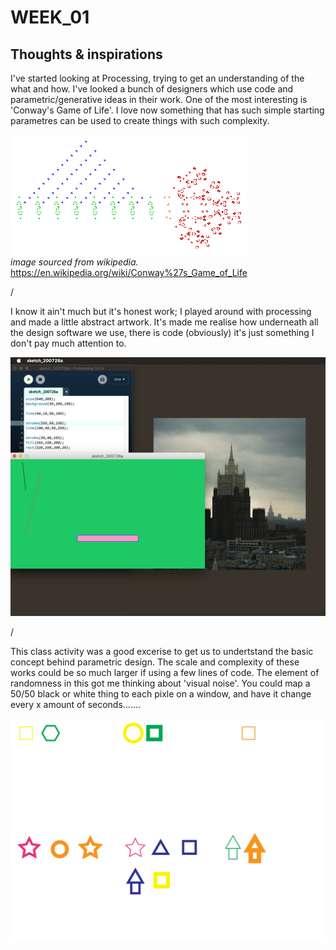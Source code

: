 # WEEK_01
## Thoughts & inspirations 

I've started looking at Processing, trying to get an understanding of the what and how. I've looked a bunch of designers which use code and parametric/generative ideas in their work. One of the most interesting is 'Conway's Game of Life'. I love now something that has such simple starting parametres can be used to create things with such complexity. <br/>

![](Conways_game_of_life_breeder.png) <br/>
*image sourced from wikipedia.* <br/>
https://en.wikipedia.org/wiki/Conway%27s_Game_of_Life <br/>

/

I know it ain't much but it's honest work; I played around with processing and made a little abstract artwork. It's made me realise how underneath all the design software we use, there is code (obviously) it's just something I don't pay much attention to. <br/>

![](Screen%20Shot%202020-07-26%20at%202.10.58%20pm.png) <br/>

/

This class activity was a good excerise to get us to undertstand the basic concept behind parametric design. The scale and complexity of these works could be so much larger if using a few lines of code. The element of randomness in this got me thinking about 'visual noise'. You could map a 50/50 black or white thing to each pixle on a window, and have it change every x amount of seconds.......

![](d51aa88639cb484d82f0c683b6b9d977.jpg)
